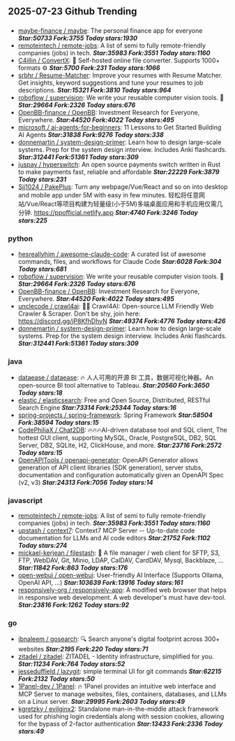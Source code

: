 ## 2025-07-23 Github Trending

### 
* [maybe-finance / maybe](https://github.com/maybe-finance/maybe): The personal finance app for everyone ***Star:50733 Fork:3755 Today stars:1930***
* [remoteintech / remote-jobs](https://github.com/remoteintech/remote-jobs): A list of semi to fully remote-friendly companies (jobs) in tech. ***Star:35983 Fork:3551 Today stars:1160***
* [C4illin / ConvertX](https://github.com/C4illin/ConvertX): 💾 Self-hosted online file converter. Supports 1000+ formats ⚙️ ***Star:5700 Fork:231 Today stars:1066***
* [srbhr / Resume-Matcher](https://github.com/srbhr/Resume-Matcher): Improve your resumes with Resume Matcher. Get insights, keyword suggestions and tune your resumes to job descriptions. ***Star:15321 Fork:3810 Today stars:964***
* [roboflow / supervision](https://github.com/roboflow/supervision): We write your reusable computer vision tools. 💜 ***Star:29664 Fork:2326 Today stars:676***
* [OpenBB-finance / OpenBB](https://github.com/OpenBB-finance/OpenBB): Investment Research for Everyone, Everywhere. ***Star:44520 Fork:4022 Today stars:495***
* [microsoft / ai-agents-for-beginners](https://github.com/microsoft/ai-agents-for-beginners): 11 Lessons to Get Started Building AI Agents ***Star:31838 Fork:9276 Today stars:338***
* [donnemartin / system-design-primer](https://github.com/donnemartin/system-design-primer): Learn how to design large-scale systems. Prep for the system design interview. Includes Anki flashcards. ***Star:312441 Fork:51361 Today stars:309***
* [juspay / hyperswitch](https://github.com/juspay/hyperswitch): An open source payments switch written in Rust to make payments fast, reliable and affordable ***Star:22229 Fork:3879 Today stars:231***
* [Sjj1024 / PakePlus](https://github.com/Sjj1024/PakePlus): Turn any webpage/Vue/React and so on into desktop and mobile app under 5M with easy in few minutes. 轻松将任意网站/Vue/React等项目构建为轻量级(小于5M)多端桌面应用和手机应用仅需几分钟. https://ppofficial.netlify.app ***Star:4740 Fork:3246 Today stars:225***

### python
* [hesreallyhim / awesome-claude-code](https://github.com/hesreallyhim/awesome-claude-code): A curated list of awesome commands, files, and workflows for Claude Code ***Star:6028 Fork:304 Today stars:681***
* [roboflow / supervision](https://github.com/roboflow/supervision): We write your reusable computer vision tools. 💜 ***Star:29664 Fork:2326 Today stars:676***
* [OpenBB-finance / OpenBB](https://github.com/OpenBB-finance/OpenBB): Investment Research for Everyone, Everywhere. ***Star:44520 Fork:4022 Today stars:495***
* [unclecode / crawl4ai](https://github.com/unclecode/crawl4ai): 🚀🤖 Crawl4AI: Open-source LLM Friendly Web Crawler & Scraper. Don't be shy, join here: https://discord.gg/jP8KfhDhyN ***Star:49374 Fork:4776 Today stars:426***
* [donnemartin / system-design-primer](https://github.com/donnemartin/system-design-primer): Learn how to design large-scale systems. Prep for the system design interview. Includes Anki flashcards. ***Star:312441 Fork:51361 Today stars:309***

### java
* [dataease / dataease](https://github.com/dataease/dataease): 🔥 人人可用的开源 BI 工具，数据可视化神器。An open-source BI tool alternative to Tableau. ***Star:20560 Fork:3650 Today stars:18***
* [elastic / elasticsearch](https://github.com/elastic/elasticsearch): Free and Open Source, Distributed, RESTful Search Engine ***Star:73314 Fork:25344 Today stars:16***
* [spring-projects / spring-framework](https://github.com/spring-projects/spring-framework): Spring Framework ***Star:58504 Fork:38594 Today stars:15***
* [CodePhiliaX / Chat2DB](https://github.com/CodePhiliaX/Chat2DB): 🔥🔥🔥AI-driven database tool and SQL client, The hottest GUI client, supporting MySQL, Oracle, PostgreSQL, DB2, SQL Server, DB2, SQLite, H2, ClickHouse, and more. ***Star:23716 Fork:2572 Today stars:15***
* [OpenAPITools / openapi-generator](https://github.com/OpenAPITools/openapi-generator): OpenAPI Generator allows generation of API client libraries (SDK generation), server stubs, documentation and configuration automatically given an OpenAPI Spec (v2, v3) ***Star:24313 Fork:7056 Today stars:14***

### javascript
* [remoteintech / remote-jobs](https://github.com/remoteintech/remote-jobs): A list of semi to fully remote-friendly companies (jobs) in tech. ***Star:35983 Fork:3551 Today stars:1160***
* [upstash / context7](https://github.com/upstash/context7): Context7 MCP Server -- Up-to-date code documentation for LLMs and AI code editors ***Star:21752 Fork:1102 Today stars:274***
* [mickael-kerjean / filestash](https://github.com/mickael-kerjean/filestash): 📁 A file manager / web client for SFTP, S3, FTP, WebDAV, Git, Minio, LDAP, CalDAV, CardDAV, Mysql, Backblaze, ... ***Star:11842 Fork:863 Today stars:176***
* [open-webui / open-webui](https://github.com/open-webui/open-webui): User-friendly AI Interface (Supports Ollama, OpenAI API, ...) ***Star:103639 Fork:13916 Today stars:161***
* [responsively-org / responsively-app](https://github.com/responsively-org/responsively-app): A modified web browser that helps in responsive web development. A web developer's must have dev-tool. ***Star:23816 Fork:1262 Today stars:92***

### go
* [ibnaleem / gosearch](https://github.com/ibnaleem/gosearch): 🔍 Search anyone's digital footprint across 300+ websites ***Star:2195 Fork:220 Today stars:71***
* [zitadel / zitadel](https://github.com/zitadel/zitadel): ZITADEL - Identity infrastructure, simplified for you. ***Star:11234 Fork:764 Today stars:52***
* [jesseduffield / lazygit](https://github.com/jesseduffield/lazygit): simple terminal UI for git commands ***Star:62215 Fork:2132 Today stars:50***
* [1Panel-dev / 1Panel](https://github.com/1Panel-dev/1Panel): 🔥 1Panel provides an intuitive web interface and MCP Server to manage websites, files, containers, databases, and LLMs on a Linux server. ***Star:29995 Fork:2603 Today stars:49***
* [kgretzky / evilginx2](https://github.com/kgretzky/evilginx2): Standalone man-in-the-middle attack framework used for phishing login credentials along with session cookies, allowing for the bypass of 2-factor authentication ***Star:13433 Fork:2336 Today stars:49***
